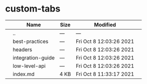 custom-tabs
===========

<table><thead><tr class="header"><th></th><th>Name</th><th>Size</th><th>Modified</th><th></th></tr></thead><tbody><tr class="odd"><td></td><td><span class="goup">..</span></td><td>—</td><td>—</td><td></td></tr><tr class="even"><td></td><td><span class="name">best-practices</span></td><td>—</td><td>Fri Oct 8 12:03:26 2021</td><td></td></tr><tr class="odd"><td></td><td><span class="name">headers</span></td><td>—</td><td>Fri Oct 8 12:03:26 2021</td><td></td></tr><tr class="even"><td></td><td><span class="name">integration-guide</span></td><td>—</td><td>Fri Oct 8 12:03:26 2021</td><td></td></tr><tr class="odd"><td></td><td><span class="name">low-level-api</span></td><td>—</td><td>Fri Oct 8 12:03:26 2021</td><td></td></tr><tr class="even"><td></td><td><span class="name">index.md</span></td><td>4 KB</td><td>Fri Oct 8 11:33:17 2021</td><td></td></tr></tbody></table>
